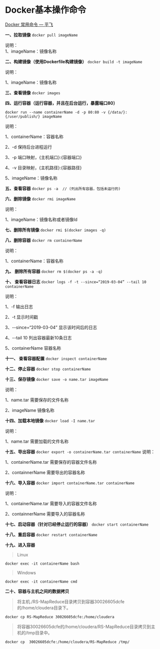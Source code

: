 # Docker基本操作命令

[Docker 常用命令 — 平飞](https://www.cnblogs.com/zyrmb/p/10509524.html)

**一、拉取镜像**
`docker pull imageName`

说明：<br/>
1、imageName：镜像名称

**二、构建镜像（使用Dockerfile构建镜像）**
`docker build -t imageName`

说明：

1、imageName：镜像名称

**三、查看镜像**
`docker images`

**四、运行容器（运行容器，并且在后台运行，暴露端口80）**

`docker run --name containerName -d -p 80:80 -v {/data/}:{/user/publish/} imageName`

说明：

1、containerName：容器名称

2、-d 保持后台进程运行

3、-p 端口映射，{主机端口}:{容器端口}

4、-v 目录映射，{主机路径}:{容器路径}

5、imageName：镜像名称

**五、查看容器**
`docker ps -a  // (列出所有容器，包括未运行的)`

**六、删除镜像**
`docker rmi imageName`

说明：

1、imageName：镜像名称或者镜像Id

**七、删除所有镜像**
`docker rmi $(docker images -q)`

**八、删除容器**
`docker rm containerName`

说明：

1、containerName：容器名称

**九、 删除所有容器**
`docker rm $(docker ps -a -q)`

**十、 查看容器日志**
`docker logs -f -t --since=“2019-03-04” --tail 10 containerName`

说明：

1、-f 输出日志

2、-t 显示时间戳

3、--since=“2019-03-04” 显示该时间后的日志

4、--tail 10 列出容器最新10条日志

5、containerName 容器名称

**十一、 查看容器配置**
`docker inspect containerName`

**十二、停止容器**
`docker stop containerName`

**十三、保存镜像**
`docker save -o name.tar imageName`

说明：

1、name.tar 需要保存的文件名称

2、imageName 镜像名称

**十四、加载本地镜像**
`docker load -I name.tar`

说明：

1、name.tar 需要加载的文件名称

**十五、导出容器**
`docker export -o containerName.tar containerName`
说明：

1、containerName.tar 需要保存的容器文件名称

2、containnerName 需要导出的容器名称

**十六、导入容器**
`docker import containerName.tar containerName`

说明：

1、containerName.tar 需要导入的容器文件名称

2、containnerName 需要导入的容器名称

**十七、启动容器（针对已经停止运行的容器）**
`docker start containerName`

**十八、重启容器**
`docker restart containerName`

**十九、进入容器**
> Linux

`docker exec -it containerName bash`

> Windows

`docker exec -it containerName cmd`

**二十、容器与主机之间的数据拷贝**

> 将主机./RS-MapReduce目录拷贝到容器30026605dcfe的/home/cloudera目录下。

`docker cp RS-MapReduce 30026605dcfe:/home/cloudera`

> 将容器30026605dcfe的/home/cloudera/RS-MapReduce目录拷贝到主机的/tmp目录中。

`docker cp  30026605dcfe:/home/cloudera/RS-MapReduce /tmp/`